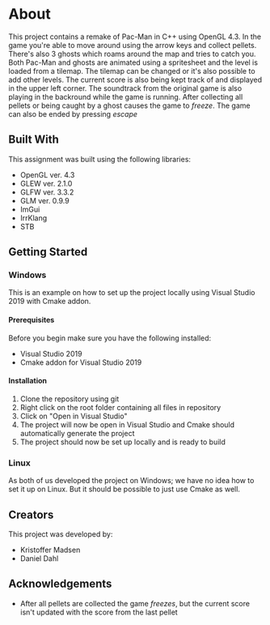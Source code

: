 # About

This project contains a remake of Pac-Man in C++ using OpenGL 4.3. In the game you're able to move around using the arrow keys and collect pellets. 
There's also 3 ghosts which roams around the map and tries to catch you. Both Pac-Man and ghosts are animated using a spritesheet and the level is 
loaded from a tilemap. The tilemap can be changed or it's also possible to add other levels. The current score is also being kept track of and 
displayed in the upper left corner. The soundtrack from the original game is also playing in the backround while the game is running. After collecting 
all pellets or being caught by a ghost causes the game to *freeze*. The game can also be ended by pressing *escape*

## Built With

This assignment was built using the following libraries:

* OpenGL ver. 4.3
* GLEW ver. 2.1.0
* GLFW ver. 3.3.2
* GLM ver. 0.9.9
* ImGui
* IrrKlang
* STB

## Getting Started

### Windows

This is an example on how to set up the project locally using Visual Studio 2019 with Cmake addon.

#### Prerequisites

Before you begin make sure you have the following installed:

* Visual Studio 2019
* Cmake addon for Visual Studio 2019

#### Installation

1. Clone the repository using git
2. Right click on the root folder containing all files in repository
3. Click on "Open in Visual Studio"
4. The project will now be open in Visual Studio and Cmake should automatically generate the project
5. The project should now be set up locally and is ready to build

### Linux

As both of us developed the project on Windows; we have no idea how to set it up on Linux. But it should be possible to just use Cmake as well.

## Creators

This project was developed by:

* Kristoffer Madsen
* Daniel Dahl

## Acknowledgements

* After all pellets are collected the game *freezes*, but the current score isn't updated with the score from the last pellet
